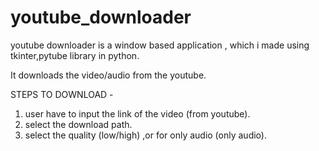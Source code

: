 # youtube_downloader
youtube downloader is a window based application , which i made using tkinter,pytube library in python. 

It downloads the video/audio from the youtube.

STEPS TO DOWNLOAD - 
1. user have to input the link of the video (from youtube).
2. select the download path.
3. select the quality (low/high) ,or for only audio (only audio).
